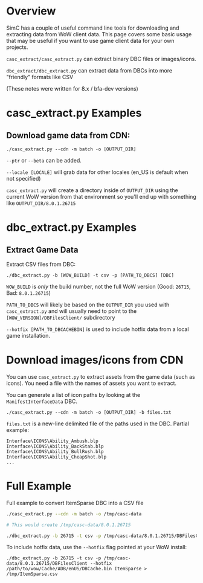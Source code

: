 # Overview

SimC has a couple of useful command line tools for downloading and extracting data from WoW client data. This page covers some basic usage that may be useful if you want to use game client data for your own projects.

`casc_extract/casc_extract.py` can extract binary DBC files or images/icons.

`dbc_extract/dbc_extract.py` can extract data from DBCs into more "friendly" formats like CSV

(These notes were written for 8.x / bfa-dev versions)

# casc_extract.py Examples

## Download game data from CDN:

`./casc_extract.py --cdn -m batch -o [OUTPUT_DIR]`

`--ptr` or `--beta` can be added.

`--locale [LOCALE]` will grab data for other locales (en_US is default when not specified)

`casc_extract.py` will create a directory inside of `OUTPUT_DIR` using the current WoW version from that environment so you'll end up with something like `OUTPUT_DIR/8.0.1.26715`

# dbc_extract.py Examples

## Extract Game Data

Extract CSV files from DBC:

`./dbc_extract.py -b [WOW_BUILD] -t csv -p [PATH_TO_DBCS] [DBC]`

`WOW_BUILD` is _only_ the build number, not the full WoW version (Good: `26715`, Bad: `8.0.1.26715`)

`PATH_TO_DBCS` will likely be based on the `OUTPUT_DIR` you used with `casc_extract.py` and will usually need to point to the `[WOW_VERSION]/DBFilesClient/` subdirectory

`--hotfix [PATH_TO_DBCACHEBIN]` is used to include hotfix data from a local game installation.

# Download images/icons from CDN

You can use `casc_extract.py` to extract assets from the game data (such as icons). You need a file with the names of assets you want to extract.

You can generate a list of icon paths by looking at the `ManifestInterfaceData` DBC.

`./casc_extract.py --cdn -m batch -o [OUTPUT_DIR] -b files.txt`

`files.txt` is a new-line delimited file of the paths used in the DBC. Partial example:

```
Interface\ICONS\Ability_Ambush.blp
Interface\ICONS\Ability_BackStab.blp
Interface\ICONS\Ability_BullRush.blp
Interface\ICONS\Ability_CheapShot.blp
...
```

# Full Example

Full example to convert ItemSparse DBC into a CSV file

```bash
./casc_extract.py --cdn -m batch -o /tmp/casc-data

# This would create /tmp/casc-data/8.0.1.26715

./dbc_extract.py -b 26715 -t csv -p /tmp/casc-data/8.0.1.26715/DBFilesClient ItemSparse > /tmp/ItemSparse.csv
```

To include hotfix data, use the `--hotfix` flag pointed at your WoW install:

```
./dbc_extract.py -b 26715 -t csv -p /tmp/casc-data/8.0.1.26715/DBFilesClient --hotfix /path/to/wow/Cache/ADB/enUS/DBCache.bin ItemSparse > /tmp/ItemSparse.csv
```